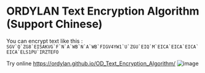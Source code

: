 # ORDYLAN Text Encryption Algorithm (Support Chinese)

You can encrypt text like this : `` SGV`Q`ZG8`EISAKVG`F`N`A`WB`N`A`WB`FIGV4YW1`U`ZGU`EIQ`M`EICA`EICA`EICA`EICA`ELS1PU`IRZTEFO ``

Try online https://ordylan.github.io/OD_Text_Encryption_Algorithm/
![image](https://user-images.githubusercontent.com/56828391/195982227-90318ea2-362d-492e-bc53-361b5ea2a145.png)
